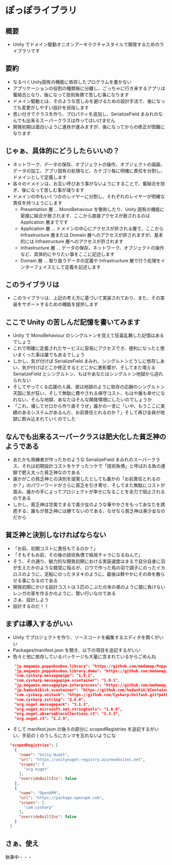 # ぽっぽライブラリ

## 概要
- Unity でドメイン駆動オニオンアーキテクチャスタイルで開発するためのライブラリです

## 要約
- なるべくUnity固有の機能に依存したプログラムを書かない
- アプリケーションの役割の種類毎に分離し、ごっちゃに行き来するアプリは蜜結合となり、後になって技術負債で苦しむ事になります
- ドメイン駆動とは、そのような苦しみを避けるための設計手法で、後になっても変更がしやすい設計を目指します
- 思い付きでクラスを作り、プロパティを追加し、SerializeField まみれのなんでも出来るスーパークラスは作ってはいけません
- 開発初期は面白いように進捗が進みますが、後になってからの修正が困難になります

## じゃぁ、具体的にどうしたらいいの？
- ネットワーク、データの保存、オブジェクトの操作、オブジェクトの描画、データの加工、アプリ固有の処理など、カテゴリ毎に明確に責任を分割し、ドメインとして定義します
- 各々のドメインは、お互い呼びあう事がないようにすることで、蜜結合を防ぎ、後になって苦しむ事が減ります
- ドメインの中もいくつかのレイヤーに分割し、それぞれのレイヤーが明確な責任を持つようにします
  - Presentation 層 ... MonoBehaviour を敬称したり、Unity 固有の機能に密接に結合が赦されます、ここから直接アクセスが赦されるのは Application 層までです
  - Application 層 ... ドメインの中心にアクセスが許される層で、ここから Infrastructure 層または Domain 層へのアクセスが許されますが、基本的には Infrastructure 層へのアクセスが許されます
  - Infrastructure 層 ... データの保存、ネットワーク、オブジェクトの操作など、具体的にやりたい事をここに記述します
  - Domain 層 ... 取り扱うデータの定義や Infrastructure 層で行う処理をインターフェイスとして定義を記述します

## このライブラリは
- このライブラリは、上記の考え方に基づいて実装されており、また、その実装をサポートするための機能を提供します

## ここで Unity の苦しんだ記憶を書いてみます
- Unity で MonoBehaviour のシングルトンを覚えて狂喜乱舞した記憶はあるでしょう
- これで明確に定義されたサービスに容易にアクセスでき、便利になったと使いまくった事は誰でもあるでしょう
- しかし、気が付けば SerializeField まみれ、シングルトンどうしに依存しあい、気が付けばどこか修正するとどこかに悪影響が、そしてまた増える SerializeField とシングルトン、もはやあなたはシングルトン地獄から逃れられない
- そしてやってくる応援の人員、彼は地獄のように依存の応酬のシングルトン天国に気が狂い、そして無駄に費やされる保守コスト、もはや誰も幸せになれない、そんな地獄、あなたはそんな開発環境にしたいのでしょうか
- 「これ、壊してゼロから作り直そうぜ」誰かの一言に「いや、もうここに実績のあるシステムがあるんだ、お前責任とれるのか？」そして再び全員が地獄に飲み込まれていくのでした

## なんでも出来るスーパークラスは肥大化した貧乏神のようである
- あたかも熟練者が作ったかのような SerializeField まみれのスーパークラス、それは初期設計コストをケチったツケで「技術負債」と呼ばれる負の連鎖で肥え太った貧乏神なのである
- 誰かがこの貧乏神との決別を提案したとしても誰かの「お前責任とれるのか？」のパワーワードがさらに貧乏を引き寄せ、そしてまた無駄にコストが嵩み、誰かの手によってプロジェクトが幸せになることを全力で阻止されるのである
- しかし、貧乏神は甘美でまるで美少女のような華やかさをもってあなたを誘惑する、誰もが貧乏神には勝てないのである、なぜなら貧乏神は美少女なのだから

## 貧乏神と決別しなければならない
- 「お前、初期コストに責任もてるのか？」
- 「そもそもお前、その後の技術負債で結局チャラになるねんで」
- そう、その通り、魅力的な開発初期における実装速度はまるで自分自身に羽が生えたかのような錯覚に陥るが、ロウで作った鳥の羽で調子にのったイカロスのように、泥船にのったタヌキのように、最後は鮮やかにその命を散らせる事になるのである
- 開発初期にかける設計コストは３匹のこぶたの末の弟のように狼に負けないレンガの家を作るかのように、賢い行いなのである
- さぁ、設計しよう
- 設計するのだ！！

## まずは導入するがいい

- Unity でプロジェクトを作り、ソースコードを編集するエディタを開くがいい
- Packages/manifest.json を開き、以下の項目を追記するがいい
- 色々と他に依存しているパッケージも大量に含まれているからごめんね

```json
    "jp.megamin.poppokoubou.library": "https://github.com/medamap/PoppoLibrary.git?path=Assets/PoppoKoubou#1.0.12",
    "jp.megamin.poppokoubou.library.demo": "https://github.com/medamap/PoppoLibrary.git?path=Assets/PoppoKoubou-Demo#1.0.12",
    "com.cysharp.messagepipe": "1.8.1",
    "com.cysharp.messagepipe.vcontainer": "1.8.1",
    "jp.megamin.messagepipe.interprocess": "https://github.com/medamap/MessagePipe.git?path=src/MessagePipe.Interprocess#feature/android_interprocess",
    "jp.hadashikick.vcontainer": "https://github.com/hadashiA/VContainer.git?path=VContainer/Assets/VContainer#1.16.8",
    "com.cysharp.unitask": "https://github.com/Cysharp/UniTask.git?path=src/UniTask/Assets/Plugins/UniTask",
    "com.cysharp.zstring": "2.6.0",
    "org.nuget.messagepack": "3.1.3",
    "org.nuget.microsoft.net.stringtools": "1.0.0",
    "org.nuget.observablecollections.r3": "3.3.3",
    "org.nuget.r3": "1.2.9",
```

- そして manifest.json の後ろの部分に scopedRegistries を追記するがいい、手前の } のうしろにカンマを忘れないようにな

```json
  "scopedRegistries": [
    {
      "name": "Unity NuGet",
      "url": "https://unitynuget-registry.azurewebsites.net",
      "scopes": [
        "org.nuget"
      ],
      "overrideBuiltIns": false
    },
    {
      "name": "OpenUPM",
      "url": "https://package.openupm.com",
      "scopes": [
        "com.cysharp"
      ],
      "overrideBuiltIns": false
    }
  ]
```

## さぁ、使え

執筆中・・・
































